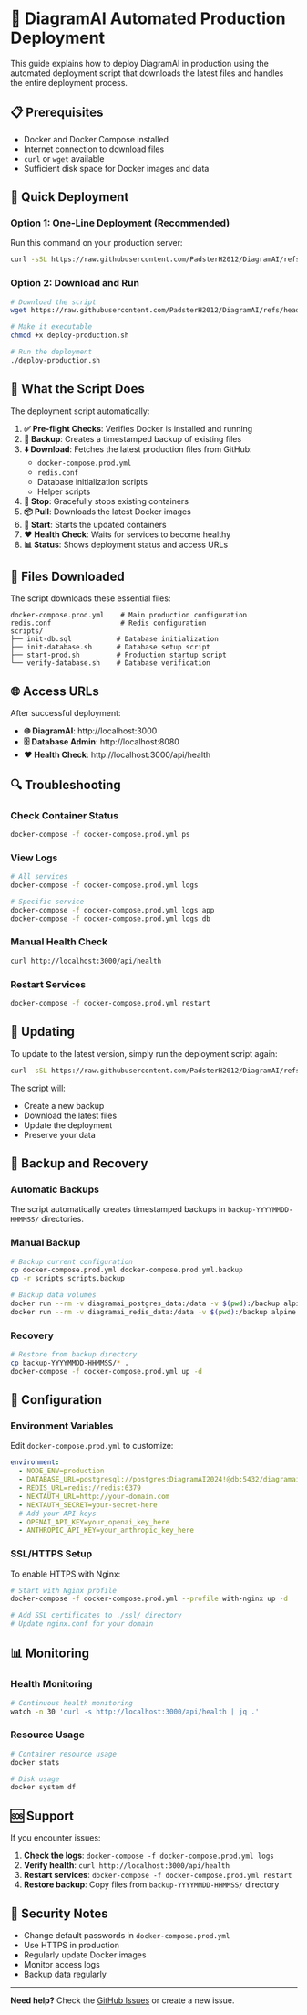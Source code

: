 # 🚀 DiagramAI Automated Production Deployment

This guide explains how to deploy DiagramAI in production using the automated deployment script that downloads the latest files and handles the entire deployment process.

## 📋 Prerequisites

- Docker and Docker Compose installed
- Internet connection to download files
- `curl` or `wget` available
- Sufficient disk space for Docker images and data

## 🎯 Quick Deployment

### Option 1: One-Line Deployment (Recommended)

Run this command on your production server:

```bash
curl -sSL https://raw.githubusercontent.com/PadsterH2012/DiagramAI/refs/heads/main/DiagramAI/scripts/deploy-production.sh | bash
```

### Option 2: Download and Run

```bash
# Download the script
wget https://raw.githubusercontent.com/PadsterH2012/DiagramAI/refs/heads/main/DiagramAI/scripts/deploy-production.sh

# Make it executable
chmod +x deploy-production.sh

# Run the deployment
./deploy-production.sh
```

## 🔧 What the Script Does

The deployment script automatically:

1. **✅ Pre-flight Checks**: Verifies Docker is installed and running
2. **💾 Backup**: Creates a timestamped backup of existing files
3. **⬇️ Download**: Fetches the latest production files from GitHub:
   - `docker-compose.prod.yml`
   - `redis.conf`
   - Database initialization scripts
   - Helper scripts
4. **🛑 Stop**: Gracefully stops existing containers
5. **📦 Pull**: Downloads the latest Docker images
6. **🚀 Start**: Starts the updated containers
7. **❤️ Health Check**: Waits for services to become healthy
8. **📊 Status**: Shows deployment status and access URLs

## 📁 Files Downloaded

The script downloads these essential files:

```
docker-compose.prod.yml    # Main production configuration
redis.conf                 # Redis configuration
scripts/
├── init-db.sql           # Database initialization
├── init-database.sh      # Database setup script
├── start-prod.sh         # Production startup script
└── verify-database.sh    # Database verification
```

## 🌐 Access URLs

After successful deployment:

- **🌐 DiagramAI**: http://localhost:3000
- **🗄️ Database Admin**: http://localhost:8080
- **❤️ Health Check**: http://localhost:3000/api/health

## 🔍 Troubleshooting

### Check Container Status
```bash
docker-compose -f docker-compose.prod.yml ps
```

### View Logs
```bash
# All services
docker-compose -f docker-compose.prod.yml logs

# Specific service
docker-compose -f docker-compose.prod.yml logs app
docker-compose -f docker-compose.prod.yml logs db
```

### Manual Health Check
```bash
curl http://localhost:3000/api/health
```

### Restart Services
```bash
docker-compose -f docker-compose.prod.yml restart
```

## 🔄 Updating

To update to the latest version, simply run the deployment script again:

```bash
curl -sSL https://raw.githubusercontent.com/PadsterH2012/DiagramAI/refs/heads/main/DiagramAI/scripts/deploy-production.sh | bash
```

The script will:
- Create a new backup
- Download the latest files
- Update the deployment
- Preserve your data

## 💾 Backup and Recovery

### Automatic Backups

The script automatically creates timestamped backups in `backup-YYYYMMDD-HHMMSS/` directories.

### Manual Backup
```bash
# Backup current configuration
cp docker-compose.prod.yml docker-compose.prod.yml.backup
cp -r scripts scripts.backup

# Backup data volumes
docker run --rm -v diagramai_postgres_data:/data -v $(pwd):/backup alpine tar czf /backup/postgres-backup.tar.gz -C /data .
docker run --rm -v diagramai_redis_data:/data -v $(pwd):/backup alpine tar czf /backup/redis-backup.tar.gz -C /data .
```

### Recovery
```bash
# Restore from backup directory
cp backup-YYYYMMDD-HHMMSS/* .
docker-compose -f docker-compose.prod.yml up -d
```

## 🔧 Configuration

### Environment Variables

Edit `docker-compose.prod.yml` to customize:

```yaml
environment:
  - NODE_ENV=production
  - DATABASE_URL=postgresql://postgres:DiagramAI2024!@db:5432/diagramai_dev
  - REDIS_URL=redis://redis:6379
  - NEXTAUTH_URL=http://your-domain.com
  - NEXTAUTH_SECRET=your-secret-here
  # Add your API keys
  - OPENAI_API_KEY=your_openai_key_here
  - ANTHROPIC_API_KEY=your_anthropic_key_here
```

### SSL/HTTPS Setup

To enable HTTPS with Nginx:

```bash
# Start with Nginx profile
docker-compose -f docker-compose.prod.yml --profile with-nginx up -d

# Add SSL certificates to ./ssl/ directory
# Update nginx.conf for your domain
```

## 📊 Monitoring

### Health Monitoring
```bash
# Continuous health monitoring
watch -n 30 'curl -s http://localhost:3000/api/health | jq .'
```

### Resource Usage
```bash
# Container resource usage
docker stats

# Disk usage
docker system df
```

## 🆘 Support

If you encounter issues:

1. **Check the logs**: `docker-compose -f docker-compose.prod.yml logs`
2. **Verify health**: `curl http://localhost:3000/api/health`
3. **Restart services**: `docker-compose -f docker-compose.prod.yml restart`
4. **Restore backup**: Copy files from `backup-YYYYMMDD-HHMMSS/` directory

## 🔐 Security Notes

- Change default passwords in `docker-compose.prod.yml`
- Use HTTPS in production
- Regularly update Docker images
- Monitor access logs
- Backup data regularly

---

**Need help?** Check the [GitHub Issues](https://github.com/PadsterH2012/DiagramAI/issues) or create a new issue.

